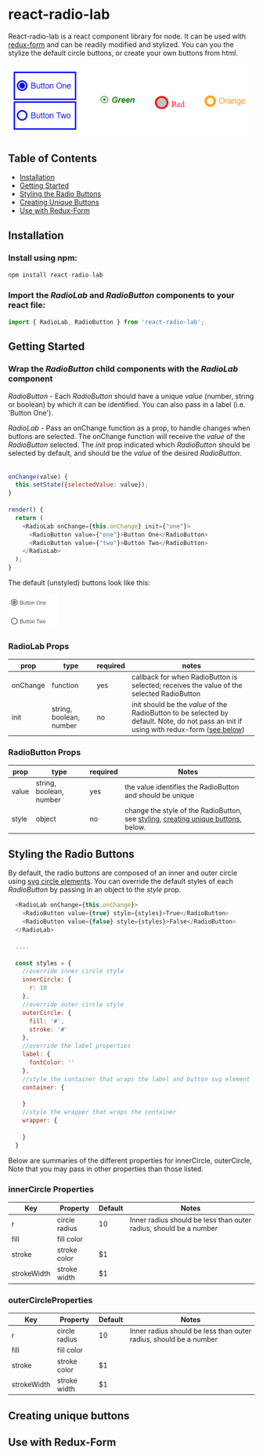 # react-radio-lab

React-radio-lab is a react component library for node. It can be used with [redux-form](https://redux-form.com/7.2.1/) and can be readily modified and stylized. You can you the stylize the default circle buttons, or create your own buttons from html. 

![alt text](https://github.com/davidychow87/react-radio-lab/blob/withPics/multicolor.png)

## Table of Contents
* [Installation](#installation)
* [Getting Started](#getting-started)
* [Styling the Radio Buttons](#styling)
* [Creating Unique Buttons](#unique)
* [Use with Redux-Form](#redux-form)

<a name="installation"></a>
## Installation

  ### Install using npm:
  ```javascript
  npm install react-radio-lab
  ```

  ### Import the *RadioLab* and *RadioButton* components to your react file:
  ```javascript
  import { RadioLab, RadioButton } from 'react-radio-lab';
  ```
 
<a name="getting-started"></a> 
## Getting Started

  ### Wrap the *RadioButton* child components with the *RadioLab* component
  
  *RadioButton* - Each *RadioButton* should have a unique *value* (number, string or boolean) by which it can be identified. You can also pass in a label (i.e. 'Button One').
  
  *RadioLab* - Pass an onChange function as a prop, to handle changes when buttons are selected. The onChange function will receive the *value* of the *RadioButton* selected. The *init* prop indicated which *RadioButton* should be selected by default, and should be the *value* of the desired *RadioButton*.
  
  ```javascript
  
  onChange(value) {
    this.setState({selectedValue: value});
  }
  
  render() {
    return (
      <RadioLab onChange={this.onChange} init={"one"}>
        <RadioButton value={"one"}>Button One</RadioButton>
        <RadioButton value={"two"}>Button Two</RadioButton>
      </RadioLab>
    );
  }
  ```
  
  The default (unstyled) buttons look like this:
  
  ![alt text](https://github.com/davidychow87/react-radio-lab/blob/withPics/default.JPG)
  
  ### RadioLab Props
  | prop          | type          | required | notes
  | ------------- |---------------| ---------|---------
  | onChange      | function      | yes       | callback for when RadioButton is selected; receives the value of the selected RadioButton
  | init          | string, boolean, number | no       | init should be the *value* of the RadioButton to be selected by default. Note, do not pass an init if using with redux-form ([see below](#redux-form))
  
  ### RadioButton Props
  | prop          | type          | required | Notes
  | ------------- |---------------| ---------|---------
  | value         | string, boolean, number | yes       | the value identifies the RadioButton and should be unique
  | style         | object        | no    | change the style of the RadioButton, see [styling](#styling), [creating unique buttons](#unique), below.

<a name="styling"></a>
## Styling the Radio Buttons

By default, the radio buttons are composed of an inner and outer circle using [svg circle elements](https://developer.mozilla.org/en-US/docs/Web/SVG/Element/circle). You can override the default styles of each *RadioButton* by passing in an object to the *style* prop.

```javascript
  <RadioLab onChange={this.onChange}>
    <RadioButton value={true} style={styles}>True</RadioButton>
    <RadioButton value={false} style={styles}>False</RadioButton>
  </RadioLab>
  
  ....
  
  const styles = {
    //override inner circle style
    innerCircle: {
      r: 10
    },
    //override outer circle style
    outerCircle: {
      fill: '#',
      stroke: '#'
    },
    //override the label properties
    label: {
      fontColor: ''
    },
    //style the container that wraps the label and button svg element
    container: {
      
    }
    //style the wrapper that wraps the container
    wrapper: {
    
    }
  }
```

Below are summaries of the different properties for innerCircle, outerCircle, Note that you may pass in other properties than those listed.
### innerCircle Properties
| Key           | Property      | Default  | Notes
| ------------- |---------------| ---------|---------
| r             | circle radius | 10       | Inner radius should be less than outer radius, should be a number
| fill          | fill color    |          | 
| stroke        | stroke color  |    $1 |
| strokeWidth   | stroke width  |    $1 |

### outerCircleProperties
| Key           | Property      | Default  | Notes
| ------------- |---------------| ---------|---------
| r             | circle radius | 10       | Inner radius should be less than outer radius, should be a number
| fill          | fill color    |          | 
| stroke        | stroke color  |    $1 |
| strokeWidth   | stroke width  |    $1 |

<a name="unique"></a>
## Creating unique buttons

<a name="redux-form"></a>
## Use with Redux-Form





